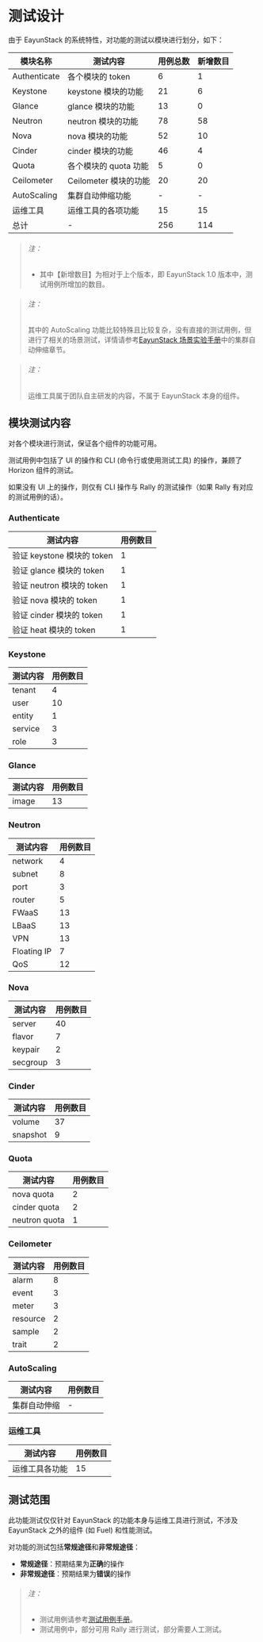 # 测试设计

由于 EayunStack 的系统特性，对功能的测试以模块进行划分，如下：

|模块名称|测试内容|用例总数|新增数目|
|--------|--------|--------|--------|
|Authenticate|各个模块的 token|6|1|
|Keystone|keystone 模块的功能|21|6|
|Glance|glance 模块的功能|13|0|
|Neutron|neutron 模块的功能|78|58|
|Nova|nova 模块的功能|52|10|
|Cinder|cinder 模块的功能|46|4|
|Quota|各个模块的 quota 功能|5|0|
|Ceilometer|Ceilometer 模块的功能|20|20|
|AutoScaling|集群自动伸缩功能|-|-|
|运维工具|运维工具的各项功能|15|15|
|总计|-|256|114|

> ###### 注：
> * 其中【新增数目】为相对于上个版本，即 EayunStack 1.0 版本中，测试用例所增加的数目。

> ###### 注：
> 其中的 AutoScaling 功能比较特殊且比较复杂，没有直接的测试用例，但进行了相关的场景测试，详情请参考[EayunStack 场景实验手册](http://docs.eayun.cn/zh-CN/EayunStack/1.0/html/evaluation_test/index.html)中的集群自动伸缩章节。

> ###### 注：
> 运维工具属于团队自主研发的内容，不属于 EayunStack 本身的组件。

## 模块测试内容

对各个模块进行测试，保证各个组件的功能可用。

测试用例中包括了 UI 的操作和 CLI (命令行或使用测试工具) 的操作，兼顾了 Horizon 组件的测试。

如果没有 UI 上的操作，则仅有 CLI 操作与 Rally 的测试操作（如果 Rally 有对应的测试用例的话）。

### Authenticate

|测试内容|用例数目|
|--------|--------|
|验证 keystone 模块的 token|1|
|验证 glance 模块的 token|1|
|验证 neutron 模块的 token|1|
|验证 nova 模块的 token|1|
|验证 cinder 模块的 token|1|
|验证 heat 模块的 token|1|

### Keystone

|测试内容|用例数目|
|--------|--------|
|tenant|4|
|user|10|
|entity|1|
|service|3|
|role|3|

### Glance

|测试内容|用例数目|
|--------|--------|
|image|13|

### Neutron

|测试内容|用例数目|
|--------|--------|
|network|4|
|subnet|8|
|port|3|
|router|5|
|FWaaS|13|
|LBaaS|13|
|VPN|13|
|Floating IP|7|
|QoS|12|

### Nova

|测试内容|用例数目|
|--------|--------|
|server|40|
|flavor|7|
|keypair|2|
|secgroup|3|

### Cinder

|测试内容|用例数目|
|--------|--------|
|volume|37|
|snapshot|9|

### Quota

|测试内容|用例数目|
|--------|--------|
|nova quota|2|
|cinder quota|2|
|neutron quota|1|

### Ceilometer

|测试内容|用例数目|
|--------|--------|
|alarm|8|
|event|3|
|meter|3|
|resource|2|
|sample|2|
|trait|2|

### AutoScaling

|测试内容|用例数目|
|--------|--------|
|集群自动伸缩|-|

### 运维工具

|测试内容|用例数目|
|--------|--------|
|运维工具各功能|15|

## 测试范围

此功能测试仅仅针对 EayunStack 的功能本身与运维工具进行测试，不涉及 EayunStack 之外的组件 (如 Fuel) 和性能测试。

对功能的测试包括**常规途径**和**非常规途径**：

* **常规途径**：预期结果为**正确**的操作
* **非常规途径**：预期结果为**错误**的操作

> ###### 注：
> * 测试用例请参考[测试用例手册](http://docs.eayun.cn/zh-CN/EayunStack/1.1/html/test_case/index.html)。
> * 测试用例中，部分可用 Rally 进行测试，部分需要人工测试。
